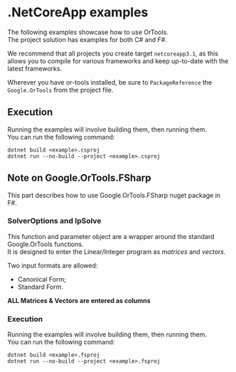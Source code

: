 # .NetCoreApp examples
The following examples showcase how to use OrTools.<br>
The project solution has examples for both C# and F#.

We recommend that all projects you create target `netcoreapp3.1`,
as this allows you to compile for various frameworks and
keep up-to-date with the latest frameworks.

Wherever you have or-tools installed, be sure to `PackageReference` the `Google.OrTools`
from the project file.

## Execution
Running the examples will involve building them, then running them.<br>
You can run the following command:
```shell
dotnet build <example>.csproj
dotnet run --no-build --project <example>.csproj
```

## Note on Google.OrTools.FSharp
This part describes how to use Google.OrTools.FSharp nuget package in F#.

### SolverOptions and lpSolve
This function and parameter object are a wrapper around the standard Google.OrTools functions.<br>
It is designed to enter the Linear/Integer program as *matrices* and *vectors*.

Two input formats are allowed:
* Canonical Form;
* Standard Form.

**ALL Matrices & Vectors are entered as columns**

### Execution
Running the examples will involve building them, then running them.<br>
You can run the following command:
```shell
dotnet build <example>.fsproj
dotnet run --no-build --project <example>.fsproj
```
